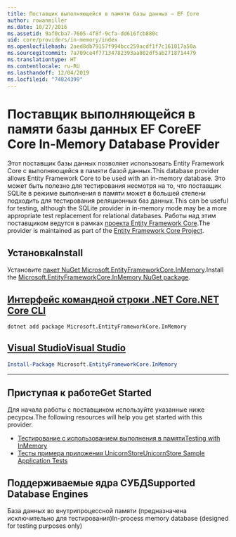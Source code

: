 ```yaml
---
title: Поставщик выполняющейся в памяти базы данных — EF Core
author: rowanmiller
ms.date: 10/27/2016
ms.assetid: 9af0cba7-7605-4f8f-9cfa-dd616fcb880c
uid: core/providers/in-memory/index
ms.openlocfilehash: 2aed8db79157f994bcc259acdf1f7c161017a50a
ms.sourcegitcommit: 7a709ce4f77134782393aa802df5ab2718714479
ms.translationtype: HT
ms.contentlocale: ru-RU
ms.lasthandoff: 12/04/2019
ms.locfileid: "74824399"
---
```

# <a name="ef-core-in-memory-database-provider"></a><span data-ttu-id="613c6-102">Поставщик выполняющейся в памяти базы данных EF Core</span><span class="sxs-lookup"><span data-stu-id="613c6-102">EF Core In-Memory Database Provider</span></span>

<span data-ttu-id="613c6-103">Этот поставщик базы данных позволяет использовать Entity Framework Core с выполняющейся в памяти базой данных.</span><span class="sxs-lookup"><span data-stu-id="613c6-103">This database provider allows Entity Framework Core to be used with an in-memory database.</span></span> <span data-ttu-id="613c6-104">Это может быть полезно для тестирования несмотря на то, что поставщик SQLite в режиме выполнения в памяти может в большей степени подходить для тестирования реляционных баз данных.</span><span class="sxs-lookup"><span data-stu-id="613c6-104">This can be useful for testing, although the SQLite provider in in-memory mode may be a more appropriate test replacement for relational databases.</span></span> <span data-ttu-id="613c6-105">Работы над этим поставщиком ведутся в рамках [проекта Entity Framework Core](https://github.com/aspnet/EntityFrameworkCore).</span><span class="sxs-lookup"><span data-stu-id="613c6-105">The provider is maintained as part of the [Entity Framework Core Project](https://github.com/aspnet/EntityFrameworkCore).</span></span>

## <a name="install"></a><span data-ttu-id="613c6-106">Установка</span><span class="sxs-lookup"><span data-stu-id="613c6-106">Install</span></span>

<span data-ttu-id="613c6-107">Установите [пакет NuGet Microsoft.EntityFrameworkCore.InMemory](https://www.nuget.org/packages/Microsoft.EntityFrameworkCore.InMemory/).</span><span class="sxs-lookup"><span data-stu-id="613c6-107">Install the [Microsoft.EntityFrameworkCore.InMemory NuGet package](https://www.nuget.org/packages/Microsoft.EntityFrameworkCore.InMemory/).</span></span>

## <a name="net-core-clitabdotnet-core-cli"></a>[<span data-ttu-id="613c6-108">Интерфейс командной строки .NET Core</span><span class="sxs-lookup"><span data-stu-id="613c6-108">.NET Core CLI</span></span>](#tab/dotnet-core-cli)

```dotnetcli
dotnet add package Microsoft.EntityFrameworkCore.InMemory
```

## <a name="visual-studiotabvs"></a>[<span data-ttu-id="613c6-109">Visual Studio</span><span class="sxs-lookup"><span data-stu-id="613c6-109">Visual Studio</span></span>](#tab/vs)

``` powershell
Install-Package Microsoft.EntityFrameworkCore.InMemory
```

***

## <a name="get-started"></a><span data-ttu-id="613c6-110">Приступая к работе</span><span class="sxs-lookup"><span data-stu-id="613c6-110">Get Started</span></span>

<span data-ttu-id="613c6-111">Для начала работы с поставщиком используйте указанные ниже ресурсы.</span><span class="sxs-lookup"><span data-stu-id="613c6-111">The following resources will help you get started with this provider.</span></span>

* [<span data-ttu-id="613c6-112">Тестирование с использованием выполнения в памяти</span><span class="sxs-lookup"><span data-stu-id="613c6-112">Testing with InMemory</span></span>](../../miscellaneous/testing/in-memory.md)
* [<span data-ttu-id="613c6-113">Тесты примера приложения UnicornStore</span><span class="sxs-lookup"><span data-stu-id="613c6-113">UnicornStore Sample Application Tests</span></span>](https://github.com/rowanmiller/UnicornStore/blob/master/UnicornStore/src/UnicornStore.Tests/Controllers/ShippingControllerTests.cs)

## <a name="supported-database-engines"></a><span data-ttu-id="613c6-114">Поддерживаемые ядра СУБД</span><span class="sxs-lookup"><span data-stu-id="613c6-114">Supported Database Engines</span></span>

<span data-ttu-id="613c6-115">База данных во внутрипроцессной памяти (предназначена исключительно для тестирования)</span><span class="sxs-lookup"><span data-stu-id="613c6-115">In-process memory database (designed for testing purposes only)</span></span>
